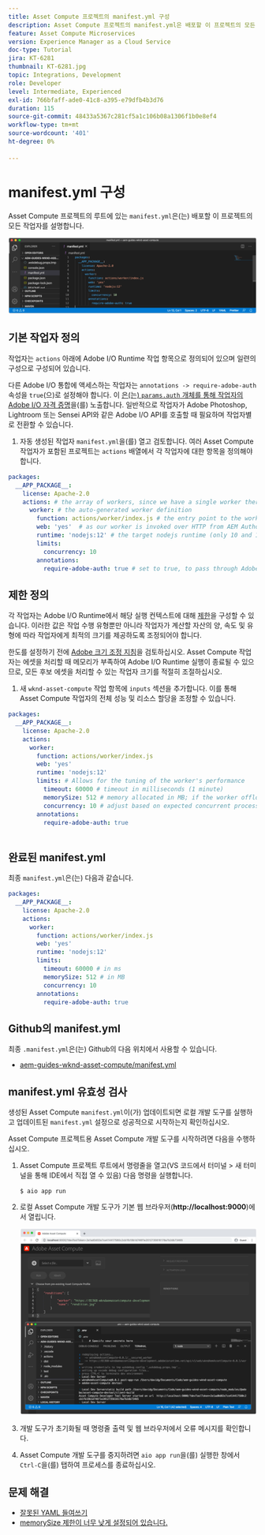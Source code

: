 ```yaml
---
title: Asset Compute 프로젝트의 manifest.yml 구성
description: Asset Compute 프로젝트의 manifest.yml은 배포할 이 프로젝트의 모든 작업자에 대해 설명합니다.
feature: Asset Compute Microservices
version: Experience Manager as a Cloud Service
doc-type: Tutorial
jira: KT-6281
thumbnail: KT-6281.jpg
topic: Integrations, Development
role: Developer
level: Intermediate, Experienced
exl-id: 766bfaff-ade0-41c8-a395-e79dfb4b3d76
duration: 115
source-git-commit: 48433a5367c281cf5a1c106b08a1306f1b0e8ef4
workflow-type: tm+mt
source-wordcount: '401'
ht-degree: 0%

---
```


# manifest.yml 구성

Asset Compute 프로젝트의 루트에 있는 `manifest.yml`은(는) 배포할 이 프로젝트의 모든 작업자를 설명합니다.

![manifest.yml](./assets/manifest/manifest.png)

## 기본 작업자 정의

작업자는 `actions` 아래에 Adobe I/O Runtime 작업 항목으로 정의되어 있으며 일련의 구성으로 구성되어 있습니다.

다른 Adobe I/O 통합에 액세스하는 작업자는 `annotations -> require-adobe-auth` 속성을 `true`(으)로 설정해야 합니다. 이 [은(는) `params.auth` 개체를 통해 작업자의 Adobe I/O 자격 증명](https://experienceleague.adobe.com/docs/asset-compute/using/extend/develop-custom-application.html#access-adobe-apis)을(를) 노출합니다. 일반적으로 작업자가 Adobe Photoshop, Lightroom 또는 Sensei API와 같은 Adobe I/O API를 호출할 때 필요하며 작업자별로 전환할 수 있습니다.

1. 자동 생성된 작업자 `manifest.yml`을(를) 열고 검토합니다. 여러 Asset Compute 작업자가 포함된 프로젝트는 `actions` 배열에서 각 작업자에 대한 항목을 정의해야 합니다.

```yml
packages:
  __APP_PACKAGE__:
    license: Apache-2.0
    actions: # the array of workers, since we have a single worker there is only one entry beneath actions
      worker: # the auto-generated worker definition
        function: actions/worker/index.js # the entry point to the worker 
        web: 'yes'  # as our worker is invoked over HTTP from AEM Author service
        runtime: 'nodejs:12' # the target nodejs runtime (only 10 and 12 are supported)
        limits:
          concurrency: 10
        annotations:
          require-adobe-auth: true # set to true, to pass through Adobe I/O access token/client id via params.auth in the worker, typically required when the worker calls out to Adobe I/O APIs such as the Adobe Photoshop, Lightroom or Sensei APIs.
```

## 제한 정의

각 작업자는 Adobe I/O Runtime에서 해당 실행 컨텍스트에 대해 [제한](https://www.adobe.io/apis/experienceplatform/runtime/docs.html#!adobedocs/adobeio-runtime/master/guides/system_settings.md)을 구성할 수 있습니다. 이러한 값은 작업 수행 유형뿐만 아니라 작업자가 계산할 자산의 양, 속도 및 유형에 따라 작업자에게 최적의 크기를 제공하도록 조정되어야 합니다.

한도를 설정하기 전에 [Adobe 크기 조정 지침](https://experienceleague.adobe.com/docs/asset-compute/using/extend/develop-custom-application.html#sizing-workers)을 검토하십시오. Asset Compute 작업자는 에셋을 처리할 때 메모리가 부족하여 Adobe I/O Runtime 실행이 종료될 수 있으므로, 모든 후보 에셋을 처리할 수 있는 작업자 크기를 적절히 조절하십시오.

1. 새 `wknd-asset-compute` 작업 항목에 `inputs` 섹션을 추가합니다. 이를 통해 Asset Compute 작업자의 전체 성능 및 리소스 할당을 조정할 수 있습니다.

```yml
packages:
  __APP_PACKAGE__:
    license: Apache-2.0
    actions: 
      worker:
        function: actions/worker/index.js 
        web: 'yes' 
        runtime: 'nodejs:12'
        limits: # Allows for the tuning of the worker's performance
          timeout: 60000 # timeout in milliseconds (1 minute)
          memorySize: 512 # memory allocated in MB; if the worker offloads heavy computational work to other Web services this number can be reduced
          concurrency: 10 # adjust based on expected concurrent processing and timeout 
        annotations:
          require-adobe-auth: true
           
```

## 완료된 manifest.yml

최종 `manifest.yml`은(는) 다음과 같습니다.

```yml
packages:
  __APP_PACKAGE__:
    license: Apache-2.0
    actions: 
      worker:
        function: actions/worker/index.js 
        web: 'yes' 
        runtime: 'nodejs:12'
        limits:
          timeout: 60000 # in ms
          memorySize: 512 # in MB
          concurrency: 10 
        annotations:
          require-adobe-auth: true
```

## Github의 manifest.yml

최종 `.manifest.yml`은(는) Github의 다음 위치에서 사용할 수 있습니다.

+ [aem-guides-wknd-asset-compute/manifest.yml](https://github.com/adobe/aem-guides-wknd-asset-compute/blob/master/manifest.yml)


## manifest.yml 유효성 검사

생성된 Asset Compute `manifest.yml`이(가) 업데이트되면 로컬 개발 도구를 실행하고 업데이트된 `manifest.yml` 설정으로 성공적으로 시작하는지 확인하십시오.

Asset Compute 프로젝트용 Asset Compute 개발 도구를 시작하려면 다음을 수행하십시오.

1. Asset Compute 프로젝트 루트에서 명령줄을 열고(VS 코드에서 터미널 > 새 터미널을 통해 IDE에서 직접 열 수 있음) 다음 명령을 실행합니다.

   ```
   $ aio app run
   ```

1. 로컬 Asset Compute 개발 도구가 기본 웹 브라우저(__http://localhost:9000__)에서 열립니다.

   ![aio 앱 실행](assets/environment-variables/aio-app-run.png)

1. 개발 도구가 초기화될 때 명령줄 출력 및 웹 브라우저에서 오류 메시지를 확인합니다.
1. Asset Compute 개발 도구를 중지하려면 `aio app run`을(를) 실행한 창에서 `Ctrl-C`을(를) 탭하여 프로세스를 종료하십시오.

## 문제 해결

+ [잘못된 YAML 들여쓰기](../troubleshooting.md#incorrect-yaml-indentation)
+ [memorySize 제한이 너무 낮게 설정되어 있습니다.](../troubleshooting.md#memorysize-limit-is-set-too-low)
